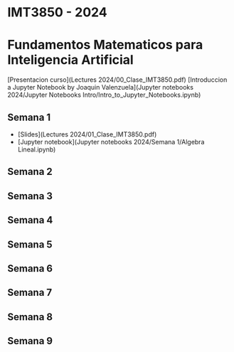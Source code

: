 # IMT3850 - 2024
# Fundamentos Matematicos para Inteligencia Artificial
[Presentacion curso](Lectures 2024/00_Clase_IMT3850.pdf)
[Introduccion a Jupyter Notebook by Joaquin Valenzuela](Jupyter notebooks 2024/Jupyter Notebooks Intro/Intro_to_Jupyter_Notebooks.ipynb)
## Semana 1
- [Slides](Lectures 2024/01_Clase_IMT3850.pdf)
- [Jupyter notebook](Jupyter notebooks 2024/Semana 1/Algebra Lineal.ipynb)

## Semana 2

## Semana 3

## Semana 4

## Semana 5

## Semana 6

## Semana 7

## Semana 8

## Semana 9


 
